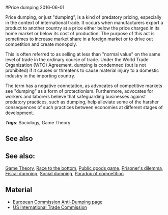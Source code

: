 
#Price dumping
2016-06-01

Price dumping, or just "dumping", is a kind of predatory pricing, especially in the context of international trade. It occurs when manufacturers export a product to another country at a price either below the price charged in its home market or below its cost of production. The purpose of this act is sometimes to increase market share in a foreign market or to drive out competition and create monopoly.

This is often referred to as selling at less than "normal value" on the same level of trade in the ordinary course of trade. Under the World Trade Organization (WTO) Agreement, dumping is condemned (but is not prohibited) if it causes or threatens to cause material injury to a domestic industry in the importing country.

The term has a negative connotation, as advocates of competitive markets see "dumping" as a form of protectionism. Furthermore, advocates for workers and laborers believe that safeguarding businesses against predatory practices, such as dumping, help alleviate some of the harsher consequences of such practices between economies at different stages of development.

***Tags***: Sociology, Game Theory

## See also
## See also:
[Game Theory](/game_theory), [Race to the bottom](/race_to_the_bottom), [Public goods game](/public_goods_game), [Prisoner's dilemma](/prisoner's_dilemma), [Fiscal dumping](/fiscal_dumping), [Social dumping](/social_dumping), [Paradox of competition](/paradox_of_competition)
## Material
* [European Commission Anti-Dumping page](http://ec.europa.eu/trade/policy/accessing-markets/trade-defence/actions-against-imports-into-the-eu/anti-dumping/index_en.htm)
* [US International Trade Commission](http://www.usitc.gov/trade_remedy/731_ad_701_cvd/index.htm)



